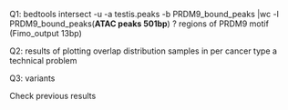 
Q1: bedtools intersect -u -a testis.peaks -b PRDM9_bound_peaks |wc -l
PRDM9_bound_peaks(**ATAC peaks 501bp**) ? regions of PRDM9 motif (Fimo_output 13bp)

Q2: results of plotting overlap distribution
samples in per cancer type
a technical problem

Q3: variants

Check previous results

<!--stackedit_data:
eyJoaXN0b3J5IjpbLTE1OTc0MTM3OTYsMTM2NjczOTQwLDEwMT
Y1NTQ3MjddfQ==
-->